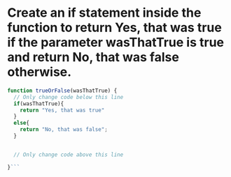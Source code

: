 # Create an if statement inside the function to return Yes, that was true if the parameter wasThatTrue is true and return No, that was false otherwise.

````Javascript
function trueOrFalse(wasThatTrue) {
  // Only change code below this line
  if(wasThatTrue){
    return "Yes, that was true"
  }
  else{
    return "No, that was false";
  }


  // Only change code above this line

}```


